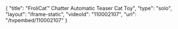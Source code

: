 {
    "title": "FroliCat&trade; Chatter Automatic Teaser Cat Toy",
    "type": "solo",
    "layout": "iframe-static",
    "videoId": "110002107",
    "url": "\/tvpembed\/110002107"
}